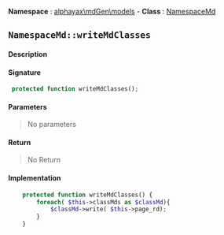 **Namespace**  : [alphayax\mdGen\models](../__NAMESPACE__.md) -
**Class** : [NamespaceMd](__CLASS__.md)

## `NamespaceMd::writeMdClasses`

#### Description

> 

#### Signature

```php
 protected function writeMdClasses();
```

#### Parameters

> No parameters

#### Return

> No Return

#### Implementation

```php
    protected function writeMdClasses() {
        foreach( $this->classMds as $classMd){
            $classMd->write( $this->page_rd);
        }
    }

```
